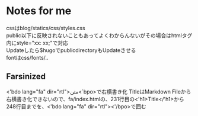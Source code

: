 # Notes for me  
 cssはblog/statics/css/styles.css  
 public以下に反映されないこともあってよくわからんないがその場合はhtmlタグ内にstyle="xx: xx;"で対応  
 Updateしたら$hugoでpublicdirectoryもUpdateさせる  
 fontはcss/fonts/..
 
 ## Farsinized
 <'bdo lang="fa" dir="rtl">متن<`bpo>で右横書き化
 TitleはMarkdown Fileから右横書き化できないので、fa/index.htmlの、231行目の<'h1>Title</'h1>から248行目までを、<'bdo lang="fa" dir="rtl"><'/bpo>で囲む
